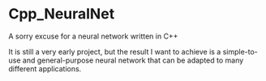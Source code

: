 # Cpp_NeuralNet
A sorry excuse for a neural network written in C++

It is still a very early project, but the result I want to achieve is a simple-to-use and general-purpose neural network
that can be adapted to many different applications.
